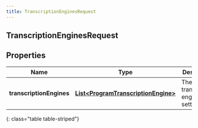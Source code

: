 ```yaml
---
title: TranscriptionEnginesRequest
---
```

## TranscriptionEnginesRequest


## Properties

| Name | Type | Description | Notes |
| ------------ | ------------- | ------------- | ------------- |
| **transcriptionEngines** | <!----><!---->[**List&lt;ProgramTranscriptionEngine&gt;**](ProgramTranscriptionEngine.html)<!----> | The transcription engine setting |  |
{: class="table table-striped"}



